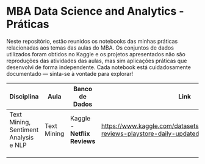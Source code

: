# MBA Data Science and Analytics - Práticas

Neste repositório, estão reunidos os notebooks das minhas práticas relacionadas aos temas das aulas do MBA. Os conjuntos de dados utilizados foram obtidos no Kaggle e os projetos apresentados não são reproduções das atividades das aulas, mas sim aplicações práticas que desenvolvi de forma independente.
Cada notebook está cuidadosamente documentado — sinta-se à vontade para explorar!

| **Disciplina** | **Aula** | **Banco de Dados** | **Link** | **Notebook** | **Repositório** |
| --- | --- | --- | --- | --- | --- |
| Text Mining, Sentiment Analysis e NLP | Text Mining | Kaggle - **Netflix Reviews** | https://www.kaggle.com/datasets/ashishkumarak/netflix-reviews-playstore-daily-updated | [Text Mining - Notebook Colab](https://colab.research.google.com/drive/18W_dbVLthl7KvN4ilFuapv9H9HcgLzC-?usp=sharing) |  |
|  |  |  |  |  |  |
|  |  |  |  |  |  |
|  |  |  |  |  |  |
